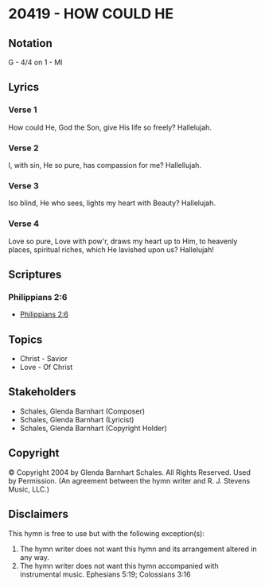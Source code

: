 # 20419 - HOW COULD HE

## Notation

G - 4/4 on 1 - MI

## Lyrics

### Verse 1

How could He, God the Son, give His life so freely? Hallelujah.

### Verse 2

I, with sin, He so pure, has compassion for me? Hallellujah.

### Verse 3

Iso blind, He who sees, lights my heart with Beauty? Hallelujah.

### Verse 4

Love so pure, Love with pow'r, draws my heart up to Him, to heavenly places, spiritual riches, which He lavished upon us? Hallelujah!


## Scriptures

### Philippians 2:6

- [Philippians 2:6](https://www.biblegateway.com/passage/?search=Philippians%202%3A6)


## Topics

- Christ - Savior
- Love - Of Christ

## Stakeholders

- Schales, Glenda Barnhart (Composer)
- Schales, Glenda Barnhart (Lyricist)
- Schales, Glenda Barnhart (Copyright Holder)

## Copyright

© Copyright 2004 by Glenda Barnhart Schales. All Rights Reserved. Used by Permission.
(An agreement between the hymn writer and R. J. Stevens Music, LLC.)

## Disclaimers

This hymn is free to use but with the following exception(s):
1. The hymn writer does not want this hymn and its arrangement altered in any way.
2. The hymn writer does not want this hymn accompanied with instrumental music.
Ephesians 5:19; Colossians 3:16

